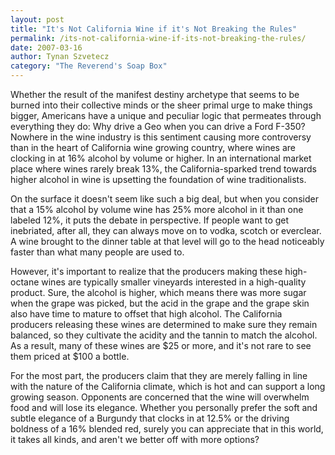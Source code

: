 ```yaml
---
layout: post
title: "It's Not California Wine if it's Not Breaking the Rules"
permalink: /its-not-california-wine-if-its-not-breaking-the-rules/
date: 2007-03-16
author: Tynan Szvetecz
category: "The Reverend's Soap Box"
---
```


Whether the result of the manifest destiny archetype that seems to be burned into their collective minds or the sheer primal urge to make things bigger, Americans have a unique and peculiar logic that permeates through everything they do: Why drive a Geo when you can drive a Ford F-350? Nowhere in the wine industry is this sentiment causing more controversy than in the heart of California wine growing country, where wines are clocking in at 16% alcohol by volume or higher. In an international market place where wines rarely break 13%, the California-sparked trend towards higher alcohol in wine is upsetting the foundation of wine traditionalists.

On the surface it doesn't seem like such a big deal, but when you consider that a 15% alcohol by volume wine has 25% more alcohol in it than one labeled 12%, it puts the debate in perspective. If people want to get inebriated, after all, they can always move on to vodka, scotch or everclear. A wine brought to the dinner table at that level will go to the head noticeably faster than what many people are used to.

However, it's important to realize that the producers making these high-octane wines are typically smaller vineyards interested in a high-quality product. Sure, the alcohol is higher, which means there was more sugar when the grape was picked, but the acid in the grape and the grape skin also have time to mature to offset that high alcohol. The California producers releasing these wines are determined to make sure they remain balanced, so they cultivate the acidity and the tannin to match the alcohol. As a result, many of these wines are $25 or more, and it's not rare to see them priced at $100 a bottle.

For the most part, the producers claim that they are merely falling in line with the nature of the California climate, which is hot and can support a long growing season. Opponents are concerned that the wine will overwhelm food and will lose its elegance. Whether you personally prefer the soft and subtle elegance of a Burgundy that clocks in at 12.5% or the driving boldness of a 16% blended red, surely you can appreciate that in this world, it takes all kinds, and aren't we better off with more options?

